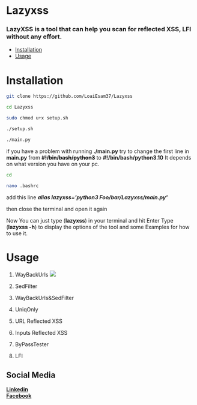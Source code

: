 # Lazyxss

### LazyXSS is a tool that can help you scan for reflected XSS, LFI without any effort.

* [Installation](#Installation)
* [Usage](#Usage)

# Installation

```bash
git clone https://github.com/LoaiEsam37/Lazyxss
```

```bash
cd Lazyxss
```

```bash
sudo chmod u+x setup.sh
```

```bash
./setup.sh
```

```bash
./main.py
```

if you have a problem with running **./main.py**
try to change the first line in **main.py** from **~~#!/bin/bash/python3~~**
to **#!/bin/bash/python3.10**
It depends on what version you have on your pc.

```bash
cd
```

```bash
nano .bashrc
```

add this line ***alias lazyxss='python3 Foo/bar/Lazyxss/main.py'*** 

then close the terminal and open it again

Now You can just type (**lazyxss**) in your terminal and hit Enter 
Type (**lazyxss -h**) to display the options of the tool and some Examples for how to use it.

# Usage

1. WayBackUrls
![](https://1drv.ms/u/s!Am2PeKI7aptlkCe-QsGd9h-MplRx?e=6MlwIj)  

2. SedFilter

3. WayBackUrls&SedFilter

4. UniqOnly

5. URL Reflected XSS

6. Inputs Reflected XSS

7. ByPassTester

8. LFI


## Social Media

[**Linkedin**](https://www.linkedin.com/in/loai-esam-109971215/)                         
[**Facebook**](https://www.facebook.com/loai.esam.16/)
